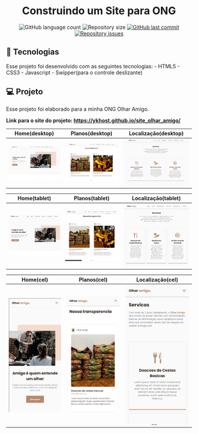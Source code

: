 <h1 align="center">Construindo um Site para ONG</h1>
<p align="center">
  <img alt="GitHub language count" src="https://img.shields.io/github/languages/count/ykhost/site_olhar_amigo"/>
  <img alt="Repository size" src="https://img.shields.io/github/repo-size/ykhost/site_olhar_amigo" />
  
  <a href="https://github.com/ykhost/site_olhar_amigo/main">
    <img alt="GitHub last commit" src="https://img.shields.io/github/last-commit/ykhost/site_olhar_amigo"/>
  </a>

  <a href="https://github.com/ykhost/site_olhar_amigo/issues">
    <img alt="Repository issues" src="https://img.shields.io/github/issues/ykhost/site_olhar_amigo"/>
  </a>
</p>

<a id="ancora1"></a>
## :rocket: Tecnologias 
Esse projeto foi desenvolvido com as seguintes
tecnologias: - HTML5 - CSS3 - Javascript - Swipper(para o controle deslizante)

<a id="ancora2"></a>
## 💻 Projeto 
Esse projeto foi elaborado para a minha ONG Olhar Amigo.

<strong>Link para o site do projeto: https://ykhost.github.io/site_olhar_amigo/</strong>

| Home(desktop)  | Planos(desktop) | Localização(desktop) | 
|---|---|---|
| ![Home](https://raw.githubusercontent.com/ykhost/site_olhar_amigo/main/photo/Screenshot_1.jpg)  | ![Transparencia](https://raw.githubusercontent.com/ykhost/site_olhar_amigo/main/photo/desktop_transparencia.jpg)  | ![servicos](https://raw.githubusercontent.com/ykhost/site_olhar_amigo/main/photo/desktop_servicoes.jpg)  | 

| Home(tablet)  | Planos(tablet) | Localização(tablet) | 
|---|---|---|
| ![Home](https://raw.githubusercontent.com/ykhost/site_olhar_amigo/main/photo/tablet-home.jpg)  | ![Transparencia](https://raw.githubusercontent.com/ykhost/site_olhar_amigo/main/photo/tablet-transparencia.jpg)  | ![Serviços](https://raw.githubusercontent.com/ykhost/site_olhar_amigo/main/photo/tablet-servicos.jpg)  | 

| Home(cel)  | Planos(cel) | Localização(cel) | 
|---|---|---|
| ![Home](https://raw.githubusercontent.com/ykhost/site_olhar_amigo/main/photo/mobile-home.jpg)  | ![Transparencia](https://raw.githubusercontent.com/ykhost/site_olhar_amigo/main/photo/mobile-transparencia.jpg)  | ![Serviços](https://raw.githubusercontent.com/ykhost/site_olhar_amigo/main/photo/mobile-servicos.jpg)  | 
